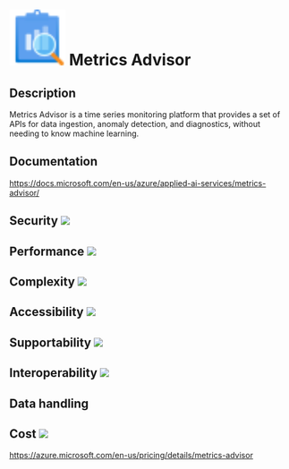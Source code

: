 # <img src ="../img/Metrics Advisor.svg" width=100 /> Metrics Advisor                 



## Description										
Metrics Advisor is a time series monitoring platform that provides a set of APIs for data ingestion, anomaly detection, and diagnostics, without needing to know machine learning.



## Documentation
https://docs.microsoft.com/en-us/azure/applied-ai-services/metrics-advisor/


## Security		<img src="../img/star.png" width=100 />  



## Performance		<img src="../img/star.png" width=100 />


	
## Complexity		<img src="../img/star.png" width=100 />



## Accessibility		<img src="../img/star.png" width=100 />



## Supportability		<img src="../img/star.png" width=100 />



## Interoperability		<img src="../img/star.png" width=100 />



## Data handling



## Cost 		<img src="../img/star.png" width=100 />

https://azure.microsoft.com/en-us/pricing/details/metrics-advisor




